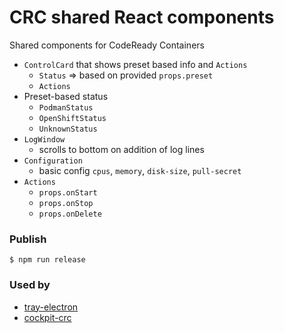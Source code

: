 CRC shared React components
===========================

Shared components for CodeReady Containers

   * `ControlCard` that shows preset based info and `Actions`
     * `Status` => based on provided `props.preset`
     * `Actions`
  * Preset-based status
    * `PodmanStatus`
    * `OpenShiftStatus`
    * `UnknownStatus`
  * `LogWindow`
    * scrolls to bottom on addition of log lines
  * `Configuration`
    * basic config `cpus`, `memory`, `disk-size`, `pull-secret`
  * `Actions`
    * `props.onStart`
    * `props.onStop`
    * `props.onDelete`

### Publish

```
$ npm run release
```

### Used by

  * [tray-electron](https://github.com/code-ready/tray-electron)
  * [cockpit-crc](https://github.com/code-ready/cockpit-crc)
